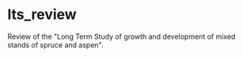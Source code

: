 # lts_review
Review of the "Long Term Study of growth and development of mixed stands of spruce and aspen".
